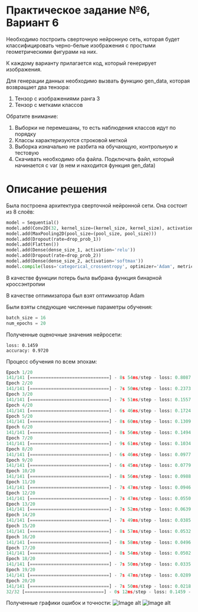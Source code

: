 # Практическое задание №6, Вариант 6
Необходимо построить сверточную нейронную сеть, которая будет классифицировать черно-белые изображения с простыми геометрическими фигурами на них.

К каждому варианту прилагается код, который генерирует изображения.

Для генерации данных необходимо вызвать функцию gen_data, которая возвращает два тензора:

1) Тензор с изображениями ранга 3
2) Тензор с метками классов

Обратите внимание:

1) Выборки не перемешаны, то есть наблюдения классов идут по порядку
2) Классы характеризуются строковой меткой
3) Выборка изначально не разбита на обучающую, контрольную и тестовую
4) Скачивать необходимо оба файла. Подключать файл, который начинается с var (в нем и находится функция gen_data)
 
# Описание решения
Была построена архитектура сверточной нейронной сети. Она состоит из 8 слоёв:
```python
model = Sequential()
model.add(Conv2D(32, kernel_size=(kernel_size, kernel_size), activation='relu', input_shape=(height, width, depth)))
model.add(MaxPooling2D(pool_size=(pool_size, pool_size)))
model.add(Dropout(rate=drop_prob_1))
model.add(Flatten())
model.add(Dense(dense_size_1, activation='relu'))
model.add(Dropout(rate=drop_prob_2))
model.add(Dense(dense_size_2, activation='softmax'))
model.compile(loss='categorical_crossentropy', optimizer='Adam', metrics=['accuracy'])
```
В качестве функции потерь была выбрана функция бинарной кроссэнтропии

В качестве оптимизатора был взят оптимизатор Adam

Были взяты следующие численные параметры обучения:
```python 
batch_size = 16
num_epochs = 20
```
Полученные оценочные значения нейросети:
```
loss: 0.1459
accuracy: 0.9720
```

Процесс обучения по всем эпохам: 
```python
Epoch 1/20
141/141 [==============================] - 8s 54ms/step - loss: 0.8087 - accuracy: 0.5970 - val_loss: 0.2170 - val_accuracy: 0.9253
Epoch 2/20
141/141 [==============================] - 7s 50ms/step - loss: 0.2373 - accuracy: 0.9099 - val_loss: 0.1623 - val_accuracy: 0.9560
Epoch 3/20
141/141 [==============================] - 7s 51ms/step - loss: 0.1557 - accuracy: 0.9399 - val_loss: 0.1811 - val_accuracy: 0.9387
Epoch 4/20
141/141 [==============================] - 6s 46ms/step - loss: 0.1724 - accuracy: 0.9252 - val_loss: 0.1637 - val_accuracy: 0.9480
Epoch 5/20
141/141 [==============================] - 8s 60ms/step - loss: 0.1309 - accuracy: 0.9538 - val_loss: 0.1267 - val_accuracy: 0.9440
Epoch 6/20
141/141 [==============================] - 8s 56ms/step - loss: 0.1494 - accuracy: 0.9406 - val_loss: 0.1300 - val_accuracy: 0.9573
Epoch 7/20
141/141 [==============================] - 9s 61ms/step - loss: 0.1034 - accuracy: 0.9629 - val_loss: 0.1160 - val_accuracy: 0.9573
Epoch 8/20
141/141 [==============================] - 6s 46ms/step - loss: 0.0977 - accuracy: 0.9570 - val_loss: 0.1152 - val_accuracy: 0.9560
Epoch 9/20
141/141 [==============================] - 6s 45ms/step - loss: 0.0779 - accuracy: 0.9728 - val_loss: 0.1405 - val_accuracy: 0.9333
Epoch 10/20
141/141 [==============================] - 8s 56ms/step - loss: 0.0988 - accuracy: 0.9591 - val_loss: 0.1866 - val_accuracy: 0.9200
Epoch 11/20
141/141 [==============================] - 7s 47ms/step - loss: 0.0946 - accuracy: 0.9627 - val_loss: 0.1167 - val_accuracy: 0.9520
Epoch 12/20
141/141 [==============================] - 7s 47ms/step - loss: 0.0550 - accuracy: 0.9829 - val_loss: 0.2649 - val_accuracy: 0.9107
Epoch 13/20
141/141 [==============================] - 7s 52ms/step - loss: 0.0639 - accuracy: 0.9760 - val_loss: 0.1361 - val_accuracy: 0.9640
Epoch 14/20
141/141 [==============================] - 7s 49ms/step - loss: 0.0385 - accuracy: 0.9904 - val_loss: 0.1004 - val_accuracy: 0.9653
Epoch 15/20
141/141 [==============================] - 8s 57ms/step - loss: 0.0532 - accuracy: 0.9848 - val_loss: 0.1005 - val_accuracy: 0.9613
Epoch 16/20
141/141 [==============================] - 8s 58ms/step - loss: 0.0496 - accuracy: 0.9820 - val_loss: 0.1668 - val_accuracy: 0.9507
Epoch 17/20
141/141 [==============================] - 8s 54ms/step - loss: 0.0502 - accuracy: 0.9786 - val_loss: 0.1225 - val_accuracy: 0.9427
Epoch 18/20
141/141 [==============================] - 7s 50ms/step - loss: 0.0335 - accuracy: 0.9867 - val_loss: 0.1056 - val_accuracy: 0.9587
Epoch 19/20
141/141 [==============================] - 7s 47ms/step - loss: 0.0289 - accuracy: 0.9885 - val_loss: 0.1046 - val_accuracy: 0.9733
Epoch 20/20
141/141 [==============================] - 7s 50ms/step - loss: 0.0218 - accuracy: 0.9938 - val_loss: 0.1000 - val_accuracy: 0.9680
32/32 [==============================] - 0s 12ms/step - loss: 0.1459 - accuracy: 0.9720
```

Полученные графики ошибок и точности:
![Image alt](https://i.ibb.co/NYsKb3s/image.png)
![Image alt](https://i.ibb.co/2sRG92z/image.png)

